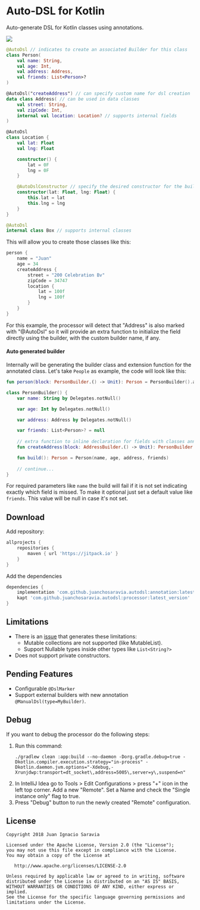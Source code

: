 # Auto-DSL for Kotlin
Auto-generate DSL for Kotlin classes using annotations.

[![](https://jitpack.io/v/juanchosaravia/autodsl.svg)](https://jitpack.io/#juanchosaravia/autodsl)


```kotlin
@AutoDsl // indicates to create an associated Builder for this class
class Person(
    val name: String,
    val age: Int,
    val address: Address,
    val friends: List<Person>?
)

@AutoDsl("createAddress") // can specify custom name for dsl creation
data class Address( // can be used in data classes
    val street: String,
    val zipCode: Int,
    internal val location: Location? // supports internal fields
)

@AutoDsl
class Location {
    val lat: Float
    val lng: Float

    constructor() {
        lat = 0F
        lng = 0F
    }

    @AutoDslConstructor // specify the desired constructor for the builder
    constructor(lat: Float, lng: Float) {
        this.lat = lat
        this.lng = lng
    }
}

@AutoDsl
internal class Box // supports internal classes
```

This will allow you to create those classes like this:
```kotlin
person {
    name = "Juan"
    age = 34
    createAddress {
        street = "200 Celebration Bv"
        zipCode = 34747
        location {
            lat = 100f
            lng = 100f
        }
    }
}
```
For this example, the processor will detect that "Address" is also marked with "@AutoDsl" 
so it will provide an extra function to initialize the field directly using the builder, 
with the custom builder name, if any.

#### Auto generated builder
Internally will be generating the builder class and extension function for the annotated class.
Let's take `People` as example, the code will look like this:

```kotlin
fun person(block: PersonBuilder.() -> Unit): Person = PersonBuilder().apply(block).build()

class PersonBuilder() {
    var name: String by Delegates.notNull()

    var age: Int by Delegates.notNull()

    var address: Address by Delegates.notNull()

    var friends: List<Person>? = null
    
    // extra function to inline declaration for fields with classes annotated with AutoDsl
    fun createAddress(block: AddressBuilder.() -> Unit): PersonBuilder = this.apply { this.address = AddressBuilder().apply(block).build() }

    fun build(): Person = Person(name, age, address, friends)
    
    // continue...
}
```

For required parameters like `name` the build will fail if it is not set indicating exactly which field is missed.
To make it optional just set a default value like `friends`. This value will be null in case it's not set.

## Download

Add repository:
```groovy
allprojects {
    repositories {
        maven { url 'https://jitpack.io' }
    }
}
```
Add the dependencies
```groovy
dependencies {
    implementation 'com.github.juanchosaravia.autodsl:annotation:latest_version'
    kapt 'com.github.juanchosaravia.autodsl:processor:latest_version'
}
```


## Limitations
* There is an [issue](https://github.com/square/kotlinpoet/issues/236) that generates these limitations:
  * Mutable collections are not supported (like MutableList).
  * Support Nullable types inside other types like `List<String?>`
* Does not support private constructors.

## Pending Features
* Configurable `@DslMarker`
* Support external builders with new annotation `@ManualDsl(type=MyBuilder)`.

## Debug
If you want to debug the processor do the following steps:

1. Run this command:
    ```text
    ./gradlew clean :app:build --no-daemon -Dorg.gradle.debug=true -Dkotlin.compiler.execution.strategy="in-process" -Dkotlin.daemon.jvm.options="-Xdebug,-Xrunjdwp:transport=dt_socket\,address=5005\,server=y\,suspend=n"
    ```
2. In IntelliJ Idea go to Tools > Edit Configurations > press "+" icon in the left top corner.
Add a new "Remote". Set a Name and check the "Single instance only" flag to true.
3. Press "Debug" button to run the newly created "Remote" configuration.

## License
        
    Copyright 2018 Juan Ignacio Saravia
    
    Licensed under the Apache License, Version 2.0 (the "License");
    you may not use this file except in compliance with the License.
    You may obtain a copy of the License at
    
       http://www.apache.org/licenses/LICENSE-2.0
    
    Unless required by applicable law or agreed to in writing, software
    distributed under the License is distributed on an "AS IS" BASIS,
    WITHOUT WARRANTIES OR CONDITIONS OF ANY KIND, either express or implied.
    See the License for the specific language governing permissions and
    limitations under the License.  